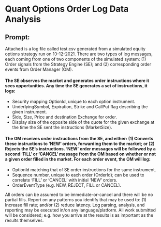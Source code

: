 # Quant Options Order Log Data Analysis

## Prompt:
Attached is a log file called test.csv generated from a simulated equity options strategy run on 10-12-2021. There are two types of log messages, each coming from one of two components of the simulated system: (1) Order signals from the Strategy Engine (SE); and (2) corresponding order events from Order Manager (OM).

#### The SE observes the market and generates order instructions where it sees opportunities. Any time the SE generates a set of instructions, it logs:
* Security mapping OptionId, unique to each option instrument.
* UnderlyingSymbol, Expiration, Strike and CallPut flag describing the given instrument.
* Side, Size, Price and destination Exchange for order.
* Display size of the opposite side of the quote for the given exchange at the time the SE sent the instructions (MarketSize).
#### The OM receives order instructions from the SE, and either: (1) Converts these instructions to ‘NEW’ orders, forwarding them to the market; or (2) Rejects the SE’s instructions. ‘NEW’ order messages will be followed by a second ‘FILL’ or ‘CANCEL’ message from the OM based on whether or not a given order filled in the market. For each order event, the OM will log:
* OptionId matching that of SE order instructions for the same instrument.
* Sequence number, unique to each order (OrderId); can be used to correlate ‘FILL’ or ‘CANCEL’ with initial ‘NEW’ orders.
* OrderEventType (e.g. NEW, REJECT, FILL or CANCEL).

All orders can be assumed to be immediate-or-cancel and there will be no partial fills.
Report on any patterns you identify that may be used to: (1) Increase fill rate; and/or (2) reduce latency. Log parsing, analysis, and reporting may be executed in/on any language/platform. All work submitted will be considered; e.g. how you arrive at the results is as important as the results themselves. 
